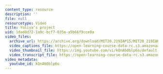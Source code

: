 ```yaml
---
content_type: resource
description: ''
file: null
resourcetype: Video
title: Yuliya's project
uid: 1dad8d72-1a9c-bcf7-035a-a5b66f9cce0a
video_files:
  archive_url: https://archive.org/download/MIT20.219IAP15/MIT20_219IAP15_D10P2_300k.mp4
  video_captions_file: https://open-learning-course-data-rc.s3.amazonaws.com/20-219-becoming-the-next-bill-nye-writing-and-hosting-the-educational-show-january-iap-2015/538b683f798e596b9141d28bf19ed308_kQnA60blp6o.vtt
  video_thumbnail_file: https://img.youtube.com/vi/kQnA60blp6o/default.jpg
  video_transcript_file: https://open-learning-course-data-rc.s3.amazonaws.com/20-219-becoming-the-next-bill-nye-writing-and-hosting-the-educational-show-january-iap-2015/574ac8d43a56587cbda49cbf96e07637_kQnA60blp6o.pdf
video_metadata:
  youtube_id: kQnA60blp6o
---
```

